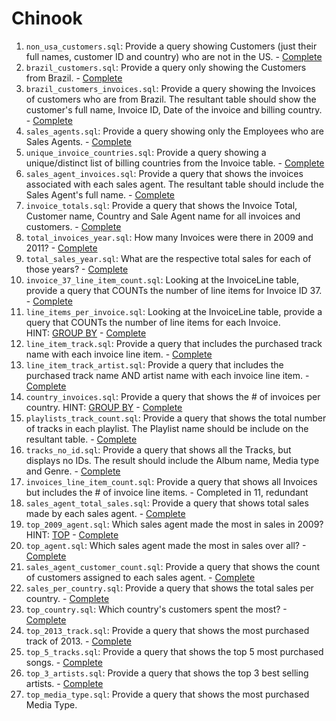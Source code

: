 # Chinook

1. `non_usa_customers.sql`: Provide a query showing Customers (just their full names, customer ID and country) who are not in the US. - [Complete](https://github.com/broach44/chinook/blob/master/non_usa_customers.sql)
2. `brazil_customers.sql`: Provide a query only showing the Customers from Brazil. - [Complete](https://github.com/broach44/chinook/blob/master/brazil_customers.sql)
3. `brazil_customers_invoices.sql`: Provide a query showing the Invoices of customers who are from Brazil. The resultant table should show the customer's full name, Invoice ID, Date of the invoice and billing country. - [Complete](https://github.com/broach44/chinook/blob/master/brazil_customers_invoices.sql)
4. `sales_agents.sql`: Provide a query showing only the Employees who are Sales Agents. - [Complete](https://github.com/broach44/chinook/blob/master/sales_agents.sql)
5. `unique_invoice_countries.sql`: Provide a query showing a unique/distinct list of billing countries from the Invoice table. - [Complete](https://github.com/broach44/chinook/blob/master/unique_invoice_countries.sql)
6. `sales_agent_invoices.sql`: Provide a query that shows the invoices associated with each sales agent. The resultant table should include the Sales Agent's full name. - [Complete](https://github.com/broach44/chinook/blob/master/sales_agent_invoices.sql)
7. `invoice_totals.sql`: Provide a query that shows the Invoice Total, Customer name, Country and Sale Agent name for all invoices and customers. - [Complete](https://github.com/broach44/chinook/blob/master/invoice_totals.sql)
8. `total_invoices_year.sql`: How many Invoices were there in 2009 and 2011? - [Complete](https://github.com/broach44/chinook/blob/master/total_invoices_year.sql)
9. `total_sales_year.sql`: What are the respective total sales for each of those years? - [Complete](https://github.com/broach44/chinook/blob/master/total_sales_year.sql)
10. `invoice_37_line_item_count.sql`: Looking at the InvoiceLine table, provide a query that COUNTs the number of line items for Invoice ID 37. - [Complete](https://github.com/broach44/chinook/blob/master/invoice_37_line_item_count.sql)
11. `line_items_per_invoice.sql`: Looking at the InvoiceLine table, provide a query that COUNTs the number of line items for each Invoice. HINT: [GROUP BY](https://docs.microsoft.com/en-us/sql/t-sql/queries/select-group-by-transact-sql) - [Complete](https://github.com/broach44/chinook/blob/master/line_items_per_invoice.sql)
12. `line_item_track.sql`: Provide a query that includes the purchased track name with each invoice line item. - [Complete](https://github.com/broach44/chinook/blob/master/line_item_track.sql)
13. `line_item_track_artist.sql`: Provide a query that includes the purchased track name AND artist name with each invoice line item. - [Complete](https://github.com/broach44/chinook/blob/master/line_item_track_artist.sql)
14. `country_invoices.sql`: Provide a query that shows the # of invoices per country. HINT: [GROUP BY](https://docs.microsoft.com/en-us/sql/t-sql/queries/select-group-by-transact-sql) - [Complete](https://github.com/broach44/chinook/blob/master/country_invoices.sql)
15. `playlists_track_count.sql`: Provide a query that shows the total number of tracks in each playlist. The Playlist name should be include on the resultant table. - [Complete](https://github.com/broach44/chinook/blob/master/playlists_track_count.sql)
16. `tracks_no_id.sql`: Provide a query that shows all the Tracks, but displays no IDs. The result should include the Album name, Media type and Genre. - [Complete](https://github.com/broach44/chinook/blob/master/tracks_no_id.sql)
17. `invoices_line_item_count.sql`: Provide a query that shows all Invoices but includes the # of invoice line items. - Completed in 11, redundant
18. `sales_agent_total_sales.sql`: Provide a query that shows total sales made by each sales agent. - [Complete](https://github.com/broach44/chinook/blob/master/sales_agent_total_sales.sql)
19. `top_2009_agent.sql`: Which sales agent made the most in sales in 2009? HINT: [TOP](https://docs.microsoft.com/en-us/sql/t-sql/queries/top-transact-sql) - [Complete](https://github.com/broach44/chinook/blob/master/top_2009_agent.sql.sql)
20. `top_agent.sql`: Which sales agent made the most in sales over all? - [Complete](https://github.com/broach44/chinook/blob/master/top_agent.sql)
21. `sales_agent_customer_count.sql`: Provide a query that shows the count of customers assigned to each sales agent. - [Complete](https://github.com/broach44/chinook/blob/master/sales_agent_customer_count.sql)
22. `sales_per_country.sql`: Provide a query that shows the total sales per country. - [Complete](https://github.com/broach44/chinook/blob/master/sales_per_country.sql)
23. `top_country.sql`: Which country's customers spent the most? - [Complete](https://github.com/broach44/chinook/blob/master/top_country.sql)
24. `top_2013_track.sql`: Provide a query that shows the most purchased track of 2013. - [Complete](https://github.com/broach44/chinook/blob/master/top_2013_track.sql)
25. `top_5_tracks.sql`: Provide a query that shows the top 5 most purchased songs. - [Complete](https://github.com/broach44/chinook/blob/master/top_5_tracks.sql)
26. `top_3_artists.sql`: Provide a query that shows the top 3 best selling artists. - [Complete](https://github.com/broach44/chinook/blob/master/top_3_artists.sql)
27. `top_media_type.sql`: Provide a query that shows the most purchased Media Type.